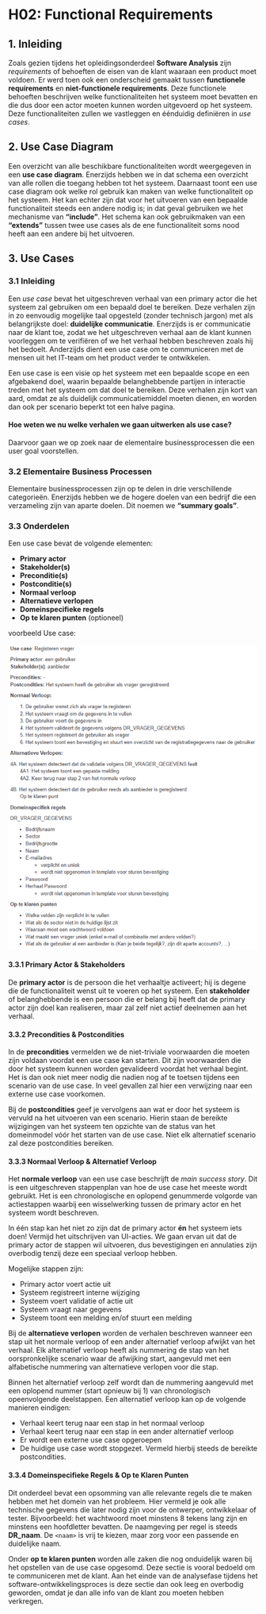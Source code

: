 # H02: Functional Requirements

## 1. Inleiding

Zoals gezien tijdens het opleidingsonderdeel **Software Analysis** zijn *requirements* of behoeften de eisen van de klant waaraan een product moet voldoen. Er werd toen ook een onderscheid gemaakt tussen **functionele requirements** en **niet-functionele requirements**. Deze functionele behoeften beschrijven welke functionaliteiten het systeem moet bevatten en die dus door een actor moeten kunnen worden uitgevoerd op het systeem. Deze functionaliteiten zullen we vastleggen en éénduidig definiëren in *use cases*.

## 2. Use Case Diagram

Een overzicht van alle beschikbare functionaliteiten wordt weergegeven in een **use case diagram**. Enerzijds hebben we in dat schema een overzicht van alle rollen die toegang hebben tot het systeem. Daarnaast toont een use case diagram ook welke rol gebruik kan maken van welke functionaliteit op het systeem. Het kan echter zijn dat voor het uitvoeren van een bepaalde functionaliteit steeds een andere nodig is; in dat geval gebruiken we het mechanisme van **“include”**. Het schema kan ook gebruikmaken van een **“extends”** tussen twee use cases als de ene functionaliteit soms nood heeft aan een andere bij het uitvoeren.

## 3. Use Cases

### 3.1 Inleiding

Een *use case* bevat het uitgeschreven verhaal van een primary actor die het systeem zal gebruiken om een bepaald doel te bereiken. Deze verhalen zijn in zo eenvoudig mogelijke taal opgesteld (zonder technisch jargon) met als belangrijkste doel: **duidelijke communicatie**. Enerzijds is er communicatie naar de klant toe, zodat we het uitgeschreven verhaal aan de klant kunnen voorleggen om te verifiëren of we het verhaal hebben beschreven zoals hij het bedoelt. Anderzijds dient een use case om te communiceren met de mensen uit het IT-team om het product verder te ontwikkelen.

Een use case is een visie op het systeem met een bepaalde scope en een afgebakend doel, waarin bepaalde belanghebbende partijen in interactie treden met het systeem om dat doel te bereiken. Deze verhalen zijn kort van aard, omdat ze als duidelijk communicatiemiddel moeten dienen, en worden dan ook per scenario beperkt tot een halve pagina.

#### Hoe weten we nu welke verhalen we gaan uitwerken als use case?

Daarvoor gaan we op zoek naar de elementaire businessprocessen die een user goal voorstellen.

### 3.2 Elementaire Business Processen

Elementaire businessprocessen zijn op te delen in drie verschillende categorieën. Enerzijds hebben we de hogere doelen van een bedrijf die een verzameling zijn van aparte doelen. Dit noemen we **“summary goals”**.

### 3.3 Onderdelen

Een use case bevat de volgende elementen:

- **Primary actor**
- **Stakeholder(s)**
- **Preconditie(s)**
- **Postconditie(s)**
- **Normaal verloop**
- **Alternatieve verlopen**
- **Domeinspecifieke regels**
- **Op te klaren punten** (optioneel)

voorbeeld Use case:

![alt text](image.png)

#### 3.3.1 Primary Actor & Stakeholders

De **primary actor** is de persoon die het verhaaltje activeert; hij is degene die de functionaliteit wenst uit te voeren op het systeem. Een **stakeholder** of belanghebbende is een persoon die er belang bij heeft dat de primary actor zijn doel kan realiseren, maar zal zelf niet actief deelnemen aan het verhaal.

#### 3.3.2 Precondities & Postcondities

In de **precondities** vermelden we de niet-triviale voorwaarden die moeten zijn voldaan voordat een use case kan starten. Dit zijn voorwaarden die door het systeem kunnen worden gevalideerd voordat het verhaal begint. Het is dan ook niet meer nodig die nadien nog af te toetsen tijdens een scenario van de use case. In veel gevallen zal hier een verwijzing naar een externe use case voorkomen.

Bij de **postcondities** geef je vervolgens aan wat er door het systeem is vervuld na het uitvoeren van een scenario. Hierin staan de bereikte wijzigingen van het systeem ten opzichte van de status van het domeinmodel vóór het starten van de use case. Niet elk alternatief scenario zal deze postcondities bereiken.

#### 3.3.3 Normaal Verloop & Alternatief Verloop

Het **normale verloop** van een use case beschrijft de *main success story*. Dit is een uitgeschreven stappenplan van hoe de use case het meeste wordt gebruikt. Het is een chronologische en oplopend genummerde volgorde van actiestappen waarbij een wisselwerking tussen de primary actor en het systeem wordt beschreven.

In één stap kan het niet zo zijn dat de primary actor **én** het systeem iets doen! Vermijd het uitschrijven van UI-acties. We gaan ervan uit dat de primary actor de stappen wil uitvoeren, dus bevestigingen en annulaties zijn overbodig tenzij deze een speciaal verloop hebben.

Mogelijke stappen zijn:

- Primary actor voert actie uit
- Systeem registreert interne wijziging
- Systeem voert validatie of actie uit
- Systeem vraagt naar gegevens
- Systeem toont een melding en/of stuurt een melding

Bij de **alternatieve verlopen** worden de verhalen beschreven wanneer een stap uit het normale verloop of een ander alternatief verloop afwijkt van het verhaal. Elk alternatief verloop heeft als nummering de stap van het oorspronkelijke scenario waar de afwijking start, aangevuld met een alfabetische nummering van alternatieve verlopen voor die stap.

Binnen het alternatief verloop zelf wordt dan de nummering aangevuld met een oplopend nummer (start opnieuw bij 1) van chronologisch opeenvolgende deelstappen. Een alternatief verloop kan op de volgende manieren eindigen:

- Verhaal keert terug naar een stap in het normaal verloop
- Verhaal keert terug naar een stap in een ander alternatief verloop
- Er wordt een externe use case opgeroepen
- De huidige use case wordt stopgezet. Vermeld hierbij steeds de bereikte postcondities.

#### 3.3.4 Domeinspecifieke Regels & Op te Klaren Punten

Dit onderdeel bevat een opsomming van alle relevante regels die te maken hebben met het domein van het probleem. Hier vermeld je ook alle technische gegevens die later nodig zijn voor de ontwerper, ontwikkelaar of tester. Bijvoorbeeld: het wachtwoord moet minstens 8 tekens lang zijn en minstens een hoofdletter bevatten. De naamgeving per regel is steeds **DR_naam**. De `<naam>` is vrij te kiezen, maar zorg voor een passende en duidelijke naam.

Onder **op te klaren punten** worden alle zaken die nog onduidelijk waren bij het opstellen van de use case opgesomd. Deze sectie is vooral bedoeld om te communiceren met de klant. Aan het einde van de analysefase tijdens het software-ontwikkelingsproces is deze sectie dan ook leeg en overbodig geworden, omdat je dan alle info van de klant zou moeten hebben verkregen.
